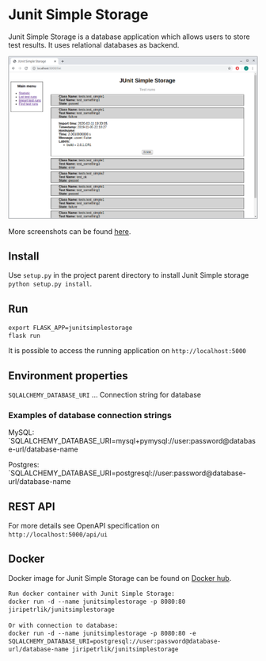 # Junit Simple Storage

Junit Simple Storage is a database application which
allows users to store test results. It uses relational
databases as backend.

![screenshot](docs/screenshots/screenshot-list.png)

More screenshots can be found [here](docs/screenshots.md).

## Install

Use `setup.py` in the project parent directory to install
Junit Simple storage `python setup.py install`.

## Run

```
export FLASK_APP=junitsimplestorage
flask run
```

It is possible to access the running application on `http://localhost:5000`

## Environment properties

`SQLALCHEMY_DATABASE_URI` ... Connection string for database

### Examples of database connection strings

MySQL: `SQLALCHEMY_DATABASE_URI=mysql+pymysql://user:password@database-url/database-name

Postgres: `SQLALCHEMY_DATABASE_URI=postgresql://user:password@database-url/database-name

## REST API

For more details see OpenAPI specification on `http://localhost:5000/api/ui`

## Docker

Docker image for Junit Simple Storage can be found on
[Docker hub](https://hub.docker.com/r/jiripetrlik/junitsimplestorage).

```
Run docker container with Junit Simple Storage:
docker run -d --name junitsimplestorage -p 8080:80 jiripetrlik/junitsimplestorage

Or with connection to database:
docker run -d --name junitsimplestorage -p 8080:80 -e SQLALCHEMY_DATABASE_URI=postgresql://user:password@database-url/database-name jiripetrlik/junitsimplestorage
```
